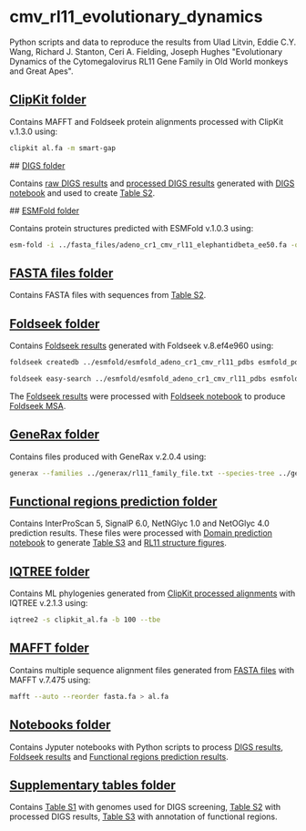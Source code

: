 # cmv_rl11_evolutionary_dynamics

Python scripts and data to reproduce the results from Ulad Litvin, Eddie C.Y. Wang, Richard J. Stanton, Ceri A. Fielding, Joseph Hughes "Evolutionary Dynamics of the Cytomegalovirus RL11 Gene Family in Old World monkeys and Great Apes".

## [ClipKit folder](clipkit)

Contains MAFFT and Foldseek protein alignments processed with ClipKit v.1.3.0 using:

```bash
clipkit al.fa -m smart-gap
```

## [DIGS folder](digs)

Contains [raw DIGS results](digs/digs_raw_results.csv) and [processed DIGS results](digs/digs_processed_results_bitscore_46_length_75_one_hcmv.csv) generated with [DIGS notebook](notebooks/process_digs_results_manuscript.ipynb) and used to create [Table S2](supplementary_tables/sup_table_2_digs_results_table.csv).

## [ESMFold folder](esmfold)

Contains protein structures predicted with ESMFold v.1.0.3 using:

```bash
esm-fold -i ../fasta_files/adeno_cr1_cmv_rl11_elephantidbeta_ee50.fa -o ../esmfold/esmfold_adeno_cr1_cmv_rl11_pdbs
```

## [FASTA files folder](fasta_files)

Contains FASTA files with sequences from [Table S2](supplementary_tables/sup_table_2_digs_results_table.csv).

## [Foldseek folder](foldseek)

Contains [Foldseek results](foldseek/foldseek_esmfold_cmv_rl11_with_rl11d_only_results.tsv) generated with Foldseek v.8.ef4e960 using:

```bash
foldseek createdb ../esmfold/esmfold_adeno_cr1_cmv_rl11_pdbs esmfold_pdbs_DB

foldseek easy-search ../esmfold/esmfold_adeno_cr1_cmv_rl11_pdbs esmfold_pdbs_DB foldseek/foldseek_esmfold_cmv_rl11_with_rl11d_only_results.tsv tmp --format-output "query,target,fident,alnlen,mismatch,gapopen,qstart,qend,tstart,tend,qaln,taln,evalue,bits,prob,lddt,alntmscore" --exhaustive-search -e 1
```

The [Foldseek results](foldseek/foldseek_esmfold_cmv_rl11_with_rl11d_only_results.tsv) were processed with [Foldseek notebook](notebooks/process_foldseek_results_manuscript.ipynb) to produce [Foldseek MSA](foldseek/al_foldseek_esmfold_mandrillinebeta1_RL11J.fa).

## [GeneRax folder](generax)

Contains files produced with GeneRax v.2.0.4 using:

```bash
generax --families ../generax/rl11_family_file.txt --species-tree ../generax/cmv_tree.nw --rec-model UndatedDL --prefix ../generax/cmv_rl11_all_tbe_rec
```

## [Functional regions prediction folder](interproscan_signalp_netnglyc_netoglyc)

Contains InterProScan 5, SignalP 6.0, NetNGlyc 1.0 and NetOGlyc 4.0 prediction results. These files were processed with [Domain prediction notebook](notebooks/process_domain_prediction_results.ipynb) to generate [Table S3](supplementary_tables/sup_table_3_digs_results_table_only_cmv_with_domains_coordinates.csv) and [RL11 structure figures](interproscan_signalp_netnglyc_netoglyc/figures).

## [IQTREE folder](iqtree)

Contains ML phylogenies generated from [ClipKit processed alignments](clipkit) with IQTREE v.2.1.3 using:

```bash
iqtree2 -s clipkit_al.fa -b 100 --tbe
```
## [MAFFT folder](mafft)

Contains multiple sequence alignment files generated from [FASTA files](fasta_files) with MAFFT v.7.475 using:

```bash
mafft --auto --reorder fasta.fa > al.fa
```

## [Notebooks folder](notebooks)

Contains Jyputer notebooks with Python scripts to process [DIGS results](digs), [Foldseek results](foldseek) and [Functional regions prediction results](interproscan_signalp_netnglyc_netoglyc).

## [Supplementary tables folder](supplementary_tables)

Contains [Table S1](supplementary_tables/sup_table_1_digs_genomes_table.csv) with genomes used for DIGS screening, [Table S2](supplementary_tables/sup_table_2_digs_results_table.csv) with processed DIGS results, [Table S3](supplementary_tables/sup_table_3_digs_results_table_only_cmv_with_domains_coordinates.csv) with annotation of functional regions.